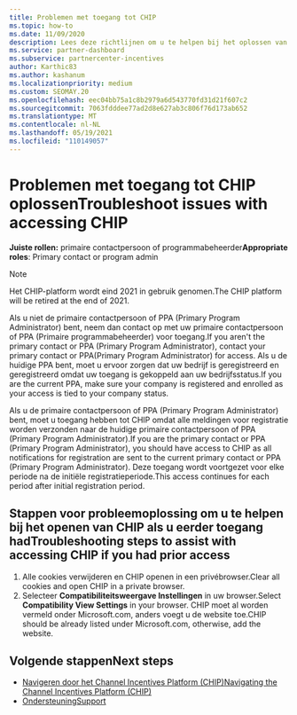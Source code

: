 ```yaml
---
title: Problemen met toegang tot CHIP
ms.topic: how-to
ms.date: 11/09/2020
description: Lees deze richtlijnen om u te helpen bij het oplossen van problemen met het hulpprogramma CHIP (Channel Incentives Platform).
ms.service: partner-dashboard
ms.subservice: partnercenter-incentives
author: Karthic83
ms.author: kashanum
ms.localizationpriority: medium
ms.custom: SEOMAY.20
ms.openlocfilehash: eec04bb75a1c8b2979a6d543770fd31d21f607c2
ms.sourcegitcommit: 7063fdddee77ad2d8e627ab3c806f76d173ab652
ms.translationtype: MT
ms.contentlocale: nl-NL
ms.lasthandoff: 05/19/2021
ms.locfileid: "110149057"
---
```

# <a name="troubleshoot-issues-with-accessing-chip"></a><span data-ttu-id="1a4b5-103">Problemen met toegang tot CHIP oplossen</span><span class="sxs-lookup"><span data-stu-id="1a4b5-103">Troubleshoot issues with accessing CHIP</span></span>

<span data-ttu-id="1a4b5-104">**Juiste rollen:** primaire contactpersoon of programmabeheerder</span><span class="sxs-lookup"><span data-stu-id="1a4b5-104">**Appropriate roles**: Primary contact or program admin</span></span>

>[!NOTE]
><span data-ttu-id="1a4b5-105">Het CHIP-platform wordt eind 2021 in gebruik genomen.</span><span class="sxs-lookup"><span data-stu-id="1a4b5-105">The CHIP platform will be retired at the end of 2021.</span></span>

<span data-ttu-id="1a4b5-106">Als u niet de primaire contactpersoon of PPA (Primary Program Administrator) bent, neem dan contact op met uw primaire contactpersoon of PPA (Primaire programmabeheerder) voor toegang.</span><span class="sxs-lookup"><span data-stu-id="1a4b5-106">If you aren't the primary contact or PPA (Primary Program Administrator), contact your primary contact or PPA(Primary Program Administrator) for access.</span></span> <span data-ttu-id="1a4b5-107">Als u de huidige PPA bent, moet u ervoor zorgen dat uw bedrijf is geregistreerd en geregistreerd omdat uw toegang is gekoppeld aan uw bedrijfsstatus.</span><span class="sxs-lookup"><span data-stu-id="1a4b5-107">If you are the current PPA, make sure your company is registered and enrolled as your access is tied to your company status.</span></span>

<span data-ttu-id="1a4b5-108">Als u de primaire contactpersoon of PPA (Primary Program Administrator) bent, moet u toegang hebben tot CHIP omdat alle meldingen voor registratie worden verzonden naar de huidige primaire contactpersoon of PPA (Primary Program Administrator).</span><span class="sxs-lookup"><span data-stu-id="1a4b5-108">If you are the primary contact or PPA (Primary Program Administrator), you should have access to CHIP as all notifications for registration are sent to the current primary contact or PPA (Primary Program Administrator).</span></span> <span data-ttu-id="1a4b5-109">Deze toegang wordt voortgezet voor elke periode na de initiële registratieperiode.</span><span class="sxs-lookup"><span data-stu-id="1a4b5-109">This access continues for each period after initial registration period.</span></span>

## <a name="troubleshooting-steps-to-assist-with-accessing-chip-if-you-had-prior-access"></a><span data-ttu-id="1a4b5-110">Stappen voor probleemoplossing om u te helpen bij het openen van CHIP als u eerder toegang had</span><span class="sxs-lookup"><span data-stu-id="1a4b5-110">Troubleshooting steps to assist with accessing CHIP if you had prior access</span></span>

1. <span data-ttu-id="1a4b5-111">Alle cookies verwijderen en CHIP openen in een privébrowser.</span><span class="sxs-lookup"><span data-stu-id="1a4b5-111">Clear all cookies and open CHIP in a private browser.</span></span>
1. <span data-ttu-id="1a4b5-112">Selecteer **Compatibiliteitsweergave Instellingen** in uw browser.</span><span class="sxs-lookup"><span data-stu-id="1a4b5-112">Select **Compatibility View Settings** in your browser.</span></span> <span data-ttu-id="1a4b5-113">CHIP moet al worden vermeld onder Microsoft.com, anders voegt u de website toe.</span><span class="sxs-lookup"><span data-stu-id="1a4b5-113">CHIP should be already listed under Microsoft.com, otherwise, add the website.</span></span>

## <a name="next-steps"></a><span data-ttu-id="1a4b5-114">Volgende stappen</span><span class="sxs-lookup"><span data-stu-id="1a4b5-114">Next steps</span></span>

- [<span data-ttu-id="1a4b5-115">Navigeren door het Channel Incentives Platform (CHIP)</span><span class="sxs-lookup"><span data-stu-id="1a4b5-115">Navigating the Channel Incentives Platform (CHIP)</span></span>](chip-intro.md)
- [<span data-ttu-id="1a4b5-116">Ondersteuning</span><span class="sxs-lookup"><span data-stu-id="1a4b5-116">Support</span></span>](report-problems-with-partner-center.md)